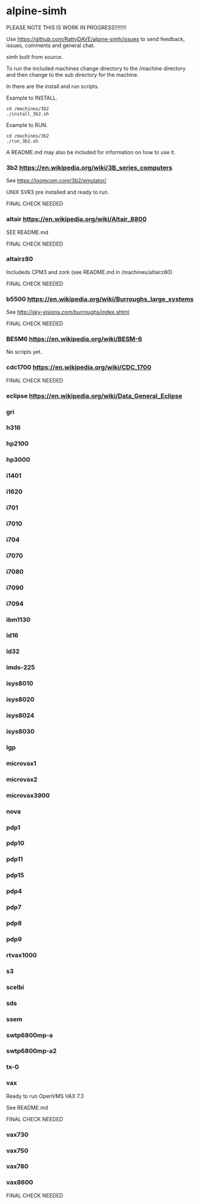 # alpine-simh


PLEASE NOTE THIS IS WORK IN PROGRESS!!!!!!!! 

Use https://github.com/RattyDAVE/alpine-simh/issues to send feedback, issues, comments and general chat.







simh built from source.

To run the included machines change directory to the /machine directory and then change to the sub directory for the machine.

In there are the install and run scripts.

Example to INSTALL.

```
cd /machines/3b2
./install_3b2.sh
```

Example to RUN.

```
cd /machines/3b2
./run_3b2.sh
```

A README.md may also be included for information on how to use it. 





### 3b2 https://en.wikipedia.org/wiki/3B_series_computers

See https://loomcom.com/3b2/emulator/

UNIX SVR3 pre installed and ready to run.

FINAL CHECK NEEDED

### altair https://en.wikipedia.org/wiki/Altair_8800

SEE README.md

FINAL CHECK NEEDED

### altairz80

Includeds CPM3 and zork (see README.md in /machines/altairz80)

FINAL CHECK NEEDED

### b5500 https://en.wikipedia.org/wiki/Burroughs_large_systems

See http://sky-visions.com/burroughs/index.shtml

FINAL CHECK NEEDED

### BESM6 https://en.wikipedia.org/wiki/BESM-6
No scripts yet.

### cdc1700 https://en.wikipedia.org/wiki/CDC_1700

FINAL CHECK NEEDED

### eclipse https://en.wikipedia.org/wiki/Data_General_Eclipse
### gri
### h316
### hp2100
### hp3000
###  i1401
### i1620
### i701
### i7010
### i704
### i7070
### i7080
### i7090
### i7094
### ibm1130
### id16
### id32
### imds-225
### isys8010
### isys8020
### isys8024
### isys8030
### lgp
### microvax1
### microvax2
### microvax3900
### nova
### pdp1
### pdp10
### pdp11
### pdp15
### pdp4
### pdp7
### pdp8
### pdp9
### rtvax1000
### s3
### scelbi
### sds
### ssem
### swtp6800mp-a
### swtp6800mp-a2
### tx-0
### vax

Ready to run OpenVMS VAX 7.3

See README.md

FINAL CHECK NEEDED

### vax730
### vax750
### vax780
### vax8600

FINAL CHECK NEEDED
